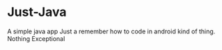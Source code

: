 # Just-Java
A simple java app
Just a remember how to code in android kind of thing.
Nothing Exceptional
